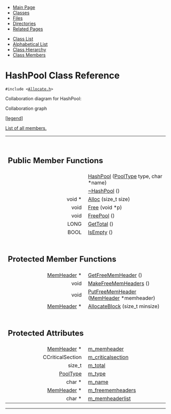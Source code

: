 <div class="tabs">

- [Main Page](index.md)
- <span id="current">[Classes](annotated.md)</span>
- [Files](files.md)
- [Directories](dirs.md)
- [Related Pages](pages.md)

</div>

<div class="tabs">

- [Class List](annotated.md)
- [Alphabetical List](classes.md)
- [Class Hierarchy](hierarchy.md)
- [Class Members](functions.md)

</div>

# HashPool Class Reference

`#include <`<a href="Allocate_8h-source.md" class="el"><code>Allocate.h</code></a>`>`

Collaboration diagram for HashPool:

<span class="image placeholder" original-image-src="classHashPool__coll__graph.gif" original-image-title="" border="0" usemap="#HashPool__coll__map">Collaboration graph</span>

\[[legend](graph_legend.md)\]

[List of all members.](classHashPool-members.md)

<table data-border="0" data-cellpadding="0" data-cellspacing="0">
<colgroup>
<col style="width: 50%" />
<col style="width: 50%" />
</colgroup>
<tbody>
<tr>
<td></td>
<td></td>
</tr>
<tr>
<td colspan="2"><br />
&#10;<h2 id="public-member-functions">Public Member Functions</h2></td>
</tr>
<tr>
<td class="memItemLeft" style="text-align: right;" data-nowrap="" data-valign="top"> </td>
<td class="memItemRight" data-valign="bottom"><a href="classHashPool.md#8e6352c0f3dfe85d44c6ef01cf701157" class="el">HashPool</a> (<a href="Allocate_8h.md#0be386025915d7408807aa8c7ffeaadb" class="el">PoolType</a> type, char *name)</td>
</tr>
<tr>
<td class="memItemLeft" style="text-align: right;" data-nowrap="" data-valign="top"> </td>
<td class="memItemRight" data-valign="bottom"><a href="classHashPool.md#26ac6f957015bee405ff10d4bfcdae3e" class="el">~HashPool</a> ()</td>
</tr>
<tr>
<td class="memItemLeft" style="text-align: right;" data-nowrap="" data-valign="top">void * </td>
<td class="memItemRight" data-valign="bottom"><a href="classHashPool.md#c1a36b6050d5609570081ede27b259c4" class="el">Alloc</a> (size_t size)</td>
</tr>
<tr>
<td class="memItemLeft" style="text-align: right;" data-nowrap="" data-valign="top">void </td>
<td class="memItemRight" data-valign="bottom"><a href="classHashPool.md#2cd192d8dfedaea44c77300443a2a9e6" class="el">Free</a> (void *p)</td>
</tr>
<tr>
<td class="memItemLeft" style="text-align: right;" data-nowrap="" data-valign="top">void </td>
<td class="memItemRight" data-valign="bottom"><a href="classHashPool.md#49a3e87dfcb34a8dc782243de471bea9" class="el">FreePool</a> ()</td>
</tr>
<tr>
<td class="memItemLeft" style="text-align: right;" data-nowrap="" data-valign="top">LONG </td>
<td class="memItemRight" data-valign="bottom"><a href="classHashPool.md#a0220381b7ca4bee6ae0bc21b6f8a5fc" class="el">GetTotal</a> ()</td>
</tr>
<tr>
<td class="memItemLeft" style="text-align: right;" data-nowrap="" data-valign="top">BOOL </td>
<td class="memItemRight" data-valign="bottom"><a href="classHashPool.md#4b60768e769540f6a89151e8189e132a" class="el">IsEmpty</a> ()</td>
</tr>
<tr>
<td colspan="2"><br />
&#10;<h2 id="protected-member-functions">Protected Member Functions</h2></td>
</tr>
<tr>
<td class="memItemLeft" style="text-align: right;" data-nowrap="" data-valign="top"><a href="classMemHeader.md" class="el">MemHeader</a> * </td>
<td class="memItemRight" data-valign="bottom"><a href="classHashPool.md#bcf5d7d515922339d0da60bdc8d77b5e" class="el">GetFreeMemHeader</a> ()</td>
</tr>
<tr>
<td class="memItemLeft" style="text-align: right;" data-nowrap="" data-valign="top">void </td>
<td class="memItemRight" data-valign="bottom"><a href="classHashPool.md#cda9c638d7024fc5fc98cf803dff727c" class="el">MakeFreeMemHeaders</a> ()</td>
</tr>
<tr>
<td class="memItemLeft" style="text-align: right;" data-nowrap="" data-valign="top">void </td>
<td class="memItemRight" data-valign="bottom"><a href="classHashPool.md#cc6b551d6afd92dd22c1e050d4545276" class="el">PutFreeMemHeader</a> (<a href="classMemHeader.md" class="el">MemHeader</a> *memheader)</td>
</tr>
<tr>
<td class="memItemLeft" style="text-align: right;" data-nowrap="" data-valign="top"><a href="classMemHeader.md" class="el">MemHeader</a> * </td>
<td class="memItemRight" data-valign="bottom"><a href="classHashPool.md#006da3c50438af40999feead262b13bb" class="el">AllocateBlock</a> (size_t minsize)</td>
</tr>
<tr>
<td colspan="2"><br />
&#10;<h2 id="protected-attributes">Protected Attributes</h2></td>
</tr>
<tr>
<td class="memItemLeft" style="text-align: right;" data-nowrap="" data-valign="top"><a href="classMemHeader.md" class="el">MemHeader</a> * </td>
<td class="memItemRight" data-valign="bottom"><a href="classHashPool.md#5682dc82cb16546b3707c07e46d0c21d" class="el">m_memheader</a></td>
</tr>
<tr>
<td class="memItemLeft" style="text-align: right;" data-nowrap="" data-valign="top">CCriticalSection </td>
<td class="memItemRight" data-valign="bottom"><a href="classHashPool.md#ab45ae9b8fc212c509d321bcc78ff75e" class="el">m_criticalsection</a></td>
</tr>
<tr>
<td class="memItemLeft" style="text-align: right;" data-nowrap="" data-valign="top">size_t </td>
<td class="memItemRight" data-valign="bottom"><a href="classHashPool.md#6c9b5ebae49f49b8b6a037c129428774" class="el">m_total</a></td>
</tr>
<tr>
<td class="memItemLeft" style="text-align: right;" data-nowrap="" data-valign="top"><a href="Allocate_8h.md#0be386025915d7408807aa8c7ffeaadb" class="el">PoolType</a> </td>
<td class="memItemRight" data-valign="bottom"><a href="classHashPool.md#3c3a1749e56c5a79ba7f71607cd8cd91" class="el">m_type</a></td>
</tr>
<tr>
<td class="memItemLeft" style="text-align: right;" data-nowrap="" data-valign="top">char * </td>
<td class="memItemRight" data-valign="bottom"><a href="classHashPool.md#86cce5eb4063b44d1d3df906eddde135" class="el">m_name</a></td>
</tr>
<tr>
<td class="memItemLeft" style="text-align: right;" data-nowrap="" data-valign="top"><a href="classMemHeader.md" class="el">MemHeader</a> * </td>
<td class="memItemRight" data-valign="bottom"><a href="classHashPool.md#c6ea4b7bd17a662cce264f7609ab2e32" class="el">m_freememheaders</a></td>
</tr>
<tr>
<td class="memItemLeft" style="text-align: right;" data-nowrap="" data-valign="top">char * </td>
<td class="memItemRight" data-valign="bottom"><a href="classHashPool.md#12565d22586299f4d6a9c69fb204f6d1" class="el">m_memheaderlist</a></td>
</tr>
</tbody>
</table>

------------------------------------------------------------------------

<span id="_details"></span>

